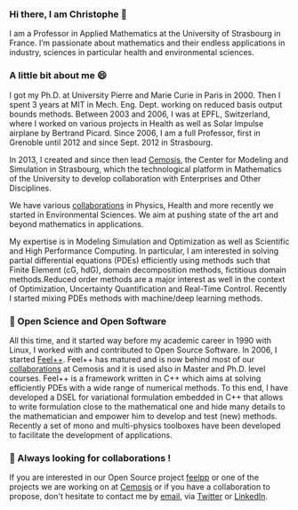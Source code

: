 ### Hi there, I am Christophe 👋

I am a Professor in Applied Mathematics at the University of Strasbourg in France. 
I’m passionate about mathematics and their endless applications in industry, sciences in particular health and environmental sciences. 

### A little bit about me 😄

I got my Ph.D. at University Pierre and Marie Curie in Paris in 2000.
Then I spent 3 years at MIT in Mech. Eng. Dept. working on reduced basis output bounds methods.
Between 2003 and 2006, I was at EPFL, Switzerland, where I worked on various projects in Health as well as Solar Impulse airplane by Bertrand Picard. Since 2006, I am a full Professor, first in Grenoble until 2012 and since Sept. 2012 in Strasbourg.

In 2013, I created and since then lead [Cemosis](https://www.cemosis.fr), the Center for Modeling and Simulation in Strasbourg, which the technological platform in Mathematics of the University to develop collaboration with Enterprises and Other Disciplines.

We have various [collaborations](https://www.cemosis.fr/projects) in Physics, Health and more recently we started in Environmental Sciences. 
We aim at pushing state of the art and beyond mathematics in applications.

My expertise is in Modeling Simulation and Optimization as well as Scientific and High Performance Computing. 
In particular, I am interested in solving partial differential equations (PDEs) efficiently using methods such that Finite Element (cG, hdG), domain decomposition methods, fictitious domain methods.Reduced order methods are a major interest as well in the context of Optimization, Uncertainty Quantification and Real-Time Control.
Recently I started mixing PDEs methods with machine/deep learning methods.

### 🔭 Open Science and Open Software

All this time, and it started way before my academic career in 1990 with Linux, I worked with and contributed to Open Source Software. 
In 2006, I started [Feel++](https://github.com/feelpp/feelpp).
Feel++ has matured and is now behind most of our [collaborations](https://www.cemosis.fr/projects) at Cemosis and it is used also in Master and Ph.D. level courses.
Feel++ is a framework written in C++ which aims at solving efficiently PDEs with a wide range of numerical methods.
To this end, I have developed a DSEL for variational formulation embedded in C++ that allows to write formulation close to the mathematical one and hide many details to the mathematician and empower him to develop and test (new) methods. 
Recently a set of mono and multi-physics toolboxes have been developed to facilitate the development of applications.

### 👯 Always looking for collaborations !

If you are interested in our Open Source project [feelpp](https://github.com/feelpp/feelpp) or one of the projects we are working on at [Cemosis](https://www.cemosis.fr/projects) or if you have a collaboration to propose, don't hesitate to contact me by [email](https://mail.google.com/mail/?view=cm&fs=1&tf=1&to=christophe.prudhomme@cemosis.fr), via [Twitter](https://twitter.com/prudhomm) or [LinkedIn](https://www.linkedin.com/in/christopheprudhomme/).




<!--
**prudhomm/prudhomm** is a ✨ _special_ ✨ repository because its `README.md` (this file) appears on your GitHub profile.

Here are some ideas to get you started:

- 🔭 I’m currently working on ...
- 🌱 I’m currently learning ...
- 👯 I’m looking to collaborate on ...
- 🤔 I’m looking for help with ...
- 💬 Ask me about ...
- 📫 How to reach me: ...
- 😄 Pronouns: ...
- ⚡ Fun fact: ...
-->

